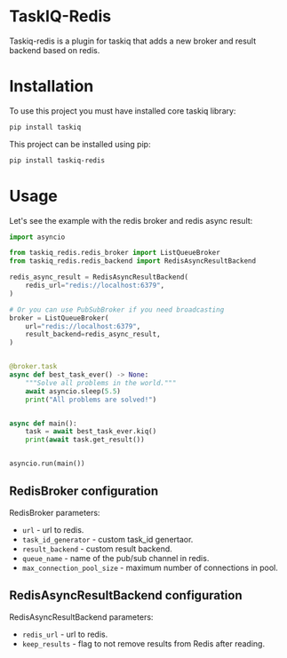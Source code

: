 # TaskIQ-Redis

Taskiq-redis is a plugin for taskiq that adds a new broker and result backend based on redis.

# Installation

To use this project you must have installed core taskiq library:
```bash
pip install taskiq
```
This project can be installed using pip:
```bash
pip install taskiq-redis
```

# Usage

Let's see the example with the redis broker and redis async result:

```python
import asyncio

from taskiq_redis.redis_broker import ListQueueBroker
from taskiq_redis.redis_backend import RedisAsyncResultBackend

redis_async_result = RedisAsyncResultBackend(
    redis_url="redis://localhost:6379",
)

# Or you can use PubSubBroker if you need broadcasting
broker = ListQueueBroker(
    url="redis://localhost:6379",
    result_backend=redis_async_result,
)


@broker.task
async def best_task_ever() -> None:
    """Solve all problems in the world."""
    await asyncio.sleep(5.5)
    print("All problems are solved!")


async def main():
    task = await best_task_ever.kiq()
    print(await task.get_result())


asyncio.run(main())
```

## RedisBroker configuration

RedisBroker parameters:
* `url` - url to redis.
* `task_id_generator` - custom task_id genertaor.
* `result_backend` - custom result backend.
* `queue_name` - name of the pub/sub channel in redis.
* `max_connection_pool_size` - maximum number of connections in pool.

## RedisAsyncResultBackend configuration

RedisAsyncResultBackend parameters:
* `redis_url` - url to redis.
* `keep_results` - flag to not remove results from Redis after reading.
